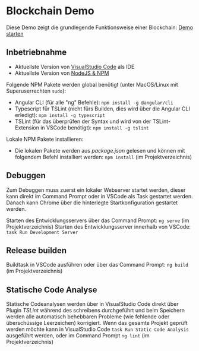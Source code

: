 Blockchain Demo
===============

Diese Demo zeigt die grundlegende Funktionsweise einer Blockchain: [Demo starten](./build)


Inbetriebnahme
--------------

- Aktuellste Version von [VisualStudio Code](http://code.visualstudio.com) als IDE
- Aktuellste Version von [NodeJS & NPM](http://www.nodejs.org)

Folgende NPM Pakete werden global benötigt (unter MacOS/Linux mit Superuserrechten `sudo`):
- Angular CLI (für alle "ng" Befehle): `npm install -g @angular/cli`
- Typescript für TSLint (nicht fürs Builden, dies wird über die Angular CLI erledigt): `npm install -g typescript`
- TSLint (für das überprüfen der Syntax und wird von der TSLint-Extension in VSCode benötigt): `npm install -g tslint`

Lokale NPM Pakete installieren:
- Die lokalen Pakete werden aus *package.json* gelesen und können mit folgendem Befehl installiert werden: `npm install` (im Projektverzeichnis)


Debuggen
--------

Zum Debuggen muss zuerst ein lokaler Webserver startet werden, dieser kann direkt im Command Prompt oder in VSCode als Task gestartet werden.
Danach kann Chrome über die hinterlegte Startkonfiguration gestartet werden.

Starten des Entwicklungsservers über das Command Prompt: `ng serve` (im Projektverzeichnis)
Starten des Entwicklungsserver innerhalb von VSCode: `task Run Development Server`


Release builden
---------------

Buildtask in VSCode ausführen oder über das Command Prompt: `ng build` (im Projektverzeichnis)


Statische Code Analyse
----------------------

Statische Codeanalysen werden über in VisualStudio Code direkt über Plugin *TSLint* während des schreibens durchgeführt und beim Speichern werden alle
automatisch behebbaren Probleme (wie fehlende oder überschüssige Leerzeichen) korrigiert.
Wenn das gesamte Projekt geprüft werden möchte kann in VisualStudio Code `task Run Static Code Analysis` ausgeführt werden,  oder im Command Prompt `ng lint` (im Projektverzeichnis)
